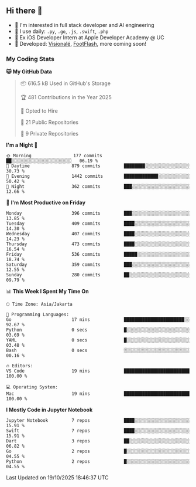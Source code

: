 ## Hi there 👋

- 🤖 I'm interested in full stack developer and AI engineering
- 🌱 I use daily: `.py`, `.go`, `.js`, `.swift`, `.php`
- 🍎 Ex iOS Developer Intern at Apple Developer Academy @ UC
- 🔨 Developed: [Visionalé](https://apps.apple.com/id/app/visional%C3%A9/id6737191146), [FootFlash](https://apps.apple.com/id/app/footflash/id6550905078), more coming soon!

### My Coding Stats

<!--START_SECTION:waka-->
**🐱 My GitHub Data** 

> 📦 616.5 kB Used in GitHub's Storage 
 > 
> 🏆 481 Contributions in the Year 2025
 > 
> 💼 Opted to Hire
 > 
> 📜 21 Public Repositories 
 > 
> 🔑 9 Private Repositories 
 > 
**I'm a Night 🦉** 

```text
🌞 Morning                177 commits         ██░░░░░░░░░░░░░░░░░░░░░░░   06.19 % 
🌆 Daytime                879 commits         ████████░░░░░░░░░░░░░░░░░   30.73 % 
🌃 Evening                1442 commits        █████████████░░░░░░░░░░░░   50.42 % 
🌙 Night                  362 commits         ███░░░░░░░░░░░░░░░░░░░░░░   12.66 % 
```
📅 **I'm Most Productive on Friday** 

```text
Monday                   396 commits         ███░░░░░░░░░░░░░░░░░░░░░░   13.85 % 
Tuesday                  409 commits         ████░░░░░░░░░░░░░░░░░░░░░   14.30 % 
Wednesday                407 commits         ████░░░░░░░░░░░░░░░░░░░░░   14.23 % 
Thursday                 473 commits         ████░░░░░░░░░░░░░░░░░░░░░   16.54 % 
Friday                   536 commits         █████░░░░░░░░░░░░░░░░░░░░   18.74 % 
Saturday                 359 commits         ███░░░░░░░░░░░░░░░░░░░░░░   12.55 % 
Sunday                   280 commits         ██░░░░░░░░░░░░░░░░░░░░░░░   09.79 % 
```


📊 **This Week I Spent My Time On** 

```text
🕑︎ Time Zone: Asia/Jakarta

💬 Programming Languages: 
Go                       17 mins             ███████████████████████░░   92.67 % 
Python                   0 secs              █░░░░░░░░░░░░░░░░░░░░░░░░   03.69 % 
YAML                     0 secs              █░░░░░░░░░░░░░░░░░░░░░░░░   03.48 % 
Bash                     0 secs              ░░░░░░░░░░░░░░░░░░░░░░░░░   00.16 % 

🔥 Editors: 
VS Code                  19 mins             █████████████████████████   100.00 % 

💻 Operating System: 
Mac                      19 mins             █████████████████████████   100.00 % 
```

**I Mostly Code in Jupyter Notebook** 

```text
Jupyter Notebook         7 repos             ████░░░░░░░░░░░░░░░░░░░░░   15.91 % 
Swift                    7 repos             ████░░░░░░░░░░░░░░░░░░░░░   15.91 % 
Dart                     3 repos             ██░░░░░░░░░░░░░░░░░░░░░░░   06.82 % 
Go                       2 repos             █░░░░░░░░░░░░░░░░░░░░░░░░   04.55 % 
Python                   2 repos             █░░░░░░░░░░░░░░░░░░░░░░░░   04.55 % 
```




 Last Updated on 19/10/2025 18:46:37 UTC
<!--END_SECTION:waka-->

<!--
**nico-samuelson/nico-samuelson** is a ✨ _special_ ✨ repository because its `README.md` (this file) appears on your GitHub profile.

Here are some ideas to get you started:

- 🔭 I’m currently working on ...
- 🌱 I’m currently learning ...
- 👯 I’m looking to collaborate on ...
- 🤔 I’m looking for help with ...
- 💬 Ask me about ...
- 📫 How to reach me: ...
- 😄 Pronouns: ...
- ⚡ Fun fact: ...
-->
